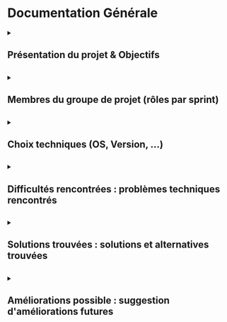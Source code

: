 # Documentation Générale

<details>
<summary><h2>Présentation du projet & Objectifs<h2></summary>

### 1) Le projet :

Le projet consiste à créer un script qui s’exécute sur une machine et effectue des tâches sur des machines distantes.
L’ensemble des machines sont sur le même réseau.

Les tâches sont des actions ou des requêtes d’information.

L’objectif est de mettre en pratique plusieurs compétences techniques et collaboratives dans un projet de scripts orienté client/serveur. Il s'agit de créer un script bash pour un environnement Linux, à exécuter entre un serveur et un client Linux, et un script PowerShell pour un environnement Windows, à exécuter entre un serveur et un client Windows. Ce projet inclut le travail en équipe pour mener à bien chaque étape, la documentation détaillée du processus, et la démonstration du résultat final.

**Mise en pratique des compétences suivantes :**  

- Mettre en place une architecture client/serveur
- Créer et gérer des scripts bash et PowerShell
- Réaliser un projet en équipe
- Documenter toutes les étapes
- Faire une démonstration de la réalisation finale

En somme, il s’agit d’un projet complet de développement et de déploiement de scripts, avec documentation et présentation.

Le projet contient 2 objectifs, 1 objectif principal et 1 objectif secondaire.

### 2) Objectif principal :

**Objectif principal :**
- Depuis une machine Windows Server, on exécute un script PowerShell qui cible des ordinateurs Windows.  
- Depuis une machine Debian, on exécute un script shell qui cible des ordinateurs Ubuntu.  


**L’objectif principal est validé si :**  
- Il est complètement réalisé et fonctionnel
- La documentation est réalisée et correcte
- La présentation finale montre les 2 points précédents

### 3) Objectif secondaire :

**Objectif secondaire :**
- Depuis un serveur, cibler une machine cliente avec un type d’OS différent

L’objectif secondaire est optionnel et amènera en cas de réalisation validée, à une meilleure évaluation.
</details>

<details>
<summary><h2>Membres du groupe de projet (rôles par sprint)<h2></summary>

Pour ce projet, les membres du groupe sont Sybill Gribonval, Julien Normand et Anthony Vidal.  

<h3>Rôles par sprint :<h3>

**Sprint 1**
- Scrum Master : Sybill Gribonval 
- Product Owner : Julien Normand
- TSSR : Anthony Vidal

**Sprint 2**
- Scrum Master : Julien Normand
- Product Owner : Anthony Vidal
- TSSR : Sybill Gribonval

**Sprint 3**
- Scrum Master : Anthony Vidal
- Product Owner : Sybill Gribonval
- TSSR : Julien Normand

**Sprint 4**
- Scrum Master : Anthony Vidal
- Product Owner : Sybill Gribonval
- TSSR : Julien Normand
</details>

<details>
<summary><h2>Choix techniques (OS, Version, ...)<h2></summary>

### 2 clients (au minimum) sont mis en place :

**Client Windows 10 :** 
Nom : **CLIWIN01**  
Compte utilisateur : **wilder** (dans le groupe des admins locaux)   
Mot de passe : **Azerty1***  
Adresse IP fixe : **172.16.10.20/24**  

**Client Ubuntu 22.04/24.04 LTS :**
Nom : **CLILIN01**  
Compte utilisateur : **wilder** (dans le groupe sudo)  
Mot de passe : **Azerty1***  
Adresse IP fixe : **172.16.10.30/24** 

### 2 serveurs sont mis en place :

**Serveur Windows Server 2022 (avec GUI):**  
Nom : **SRVWIN01**  
Compte : **Administrator** (dans le groupe des admins locaux)  
Mot de passe : **Azerty1***  
Adresse IP fixe : **172.16.10.5/24**  

**Serveur Debian 12 (en CLI sans GUI):**  
Nom : **SRVLX01**  
Compte : **root**  
Mot de passe : **Azerty1***  
Adresse IP fixe : **172.16.10.10/24**  
</details>

<details>
<summary><h2>Difficultés rencontrées : problèmes techniques rencontrés<h2></summary>
</details>

<details>
<summary><h2>Solutions trouvées : solutions et alternatives trouvées<h2></summary>
</details>

<details>
<summary><h2>Améliorations possible : suggestion d'améliorations futures<h2></summary>
</details>
